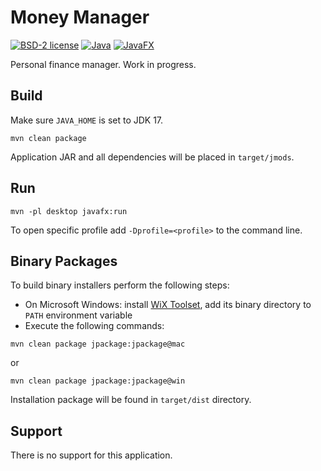 # Money Manager

[![BSD-2 license](https://img.shields.io/badge/License-BSD--2-informational.svg)](LICENSE)
[![Java](https://img.shields.io/badge/Java-17-orange?logo=java)](https://www.oracle.com/java/technologies/javase-downloads.html)
[![JavaFX](https://img.shields.io/badge/JavaFX-16-orange?logo=java)](https://openjfx.io/)

Personal finance manager. Work in progress.

## Build

Make sure ```JAVA_HOME``` is set to JDK 17.

```shell script
mvn clean package
```

Application JAR and all dependencies will be placed in ```target/jmods```.

## Run

```shell script
mvn -pl desktop javafx:run
```

To open specific profile add ```-Dprofile=<profile>``` to the command line.

## Binary Packages

To build binary installers perform the following steps:
* On Microsoft Windows: install [WiX Toolset](https://wixtoolset.org/releases/), add its binary directory to ```PATH``` 
environment variable
* Execute the following commands:

```shell script
mvn clean package jpackage:jpackage@mac
```

  or

```
mvn clean package jpackage:jpackage@win
```

Installation package will be found in ```target/dist``` directory.

## Support

There is no support for this application.
